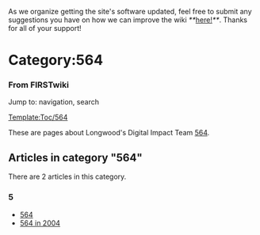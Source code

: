 As we organize getting the site's software updated, feel free to submit any
suggestions you have on how we can improve the wiki
_**_[here!](/index.php/User:Hallry/Suggestions "User:Hallry/Suggestions"
)_**_. Thanks for all of your support!

# Category:564

### From FIRSTwiki

Jump to: navigation, search

[Template:Toc/564](/index.php?title=Template:Toc/564&action=edit
"Template:Toc/564" )

These are pages about Longwood's Digital Impact Team [564](/index.php/564
"564" ).

  

## Articles in category "564"

There are 2 articles in this category.

### 5

  * [564](/index.php/564 "564" )
  * [564 in 2004](/index.php/564_in_2004 "564 in 2004" )

